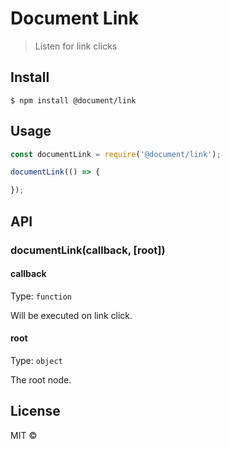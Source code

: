 # Document Link

> Listen for link clicks

## Install

```
$ npm install @document/link
```

## Usage

```js
const documentLink = require('@document/link');

documentLink(() => {

});
```

## API

### documentLink(callback, [root])

#### callback

Type: `function`

Will be executed on link click.

#### root

Type: `object`

The root node.

## License

MIT © [](http://tobihrbr.com)

